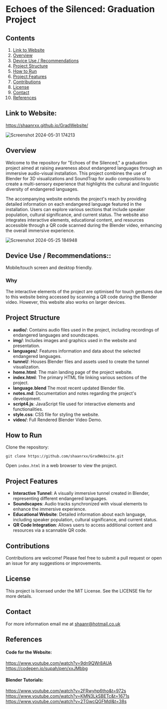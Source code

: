 # Echoes of the Silenced: Graduation Project

## Contents
1. [Link to Website](#link-to-website)
2. [Overview](#overview)
3. [Device Use / Recommendations](#device-use--recommendations)
4. [Project Structure](#project-structure)
5. [How to Run](#how-to-run)
6. [Project Features](#project-features)
7. [Contributions](#contributions)
8. [License](#license)
9. [Contact](#contact)
10. [References](#references)

## Link to Website:
https://shaanrxx.github.io/GradWebsite/

![Screenshot 2024-05-31 174213](https://github.com/shaanrxx/GradWebsite/assets/62669918/3d0a379f-f5f9-4ecf-8a5b-d5915b4ea1d1)


## Overview
Welcome to the repository for "Echoes of the Silenced," a graduation project aimed at raising awareness about endangered languages through an immersive audio-visual installation. This project combines the use of Blender for 3D visualizations and SoundTrap for audio compositions to create a multi-sensory experience that highlights the cultural and linguistic diversity of endangered languages.

The accompanying website extends the project's reach by providing detailed information on each endangered language featured in the installation. Users can explore various sections that include speaker population, cultural significance, and current status. The website also integrates interactive elements, educational content, and resources accessible through a QR code scanned during the Blender video, enhancing the overall immersive experience.

![Screenshot 2024-05-25 184948](https://github.com/shaanrxx/GradWebsite/assets/62669918/9f9ef9be-4e5c-4334-a86e-340910776815)


## Device Use / Recommendations::
Mobile/touch screen  and desktop friendly.
### Why
The interactive elements of the project are optimised for touch gestures due to this website being accessed by scanning a QR code during the Blender video. However, this website also works on larger devices.

## Project Structure
- **audio/**: Contains audio files used in the project, including recordings of endangered languages and soundscapes.
- **img/**: Includes images and graphics used in the website and presentation.
- **languages/**: Features information and data about the selected endangered languages.
- **tunnel/**: Houses Blender files and assets used to create the tunnel visualization.
- **home.html**: The main landing page of the project website.
- **index.html**: The primary HTML file linking various sections of the project.
- **language.blend** The most recent updated Blender file. <br>
- **notes.md**: Documentation and notes regarding the project's development.
- **script4.js**: JavaScript file used for interactive elements and functionalities.
- **style.css**: CSS file for styling the website.
- **video/**: Full Rendered Blender Video Demo.


## How to Run
Clone the repository: <br>

`git clone https://github.com/shaanrxx/GradWebsite.git`  <br>

Open `index.html` in a web browser to view the project.   <br>

## Project Features
- **Interactive Tunnel**: A visually immersive tunnel created in Blender, representing different endangered languages.
- **Soundscapes**: Audio tracks synchronized with visual elements to enhance the immersive experience.
- **Educational Website**: Detailed information about each language, including speaker population, cultural significance, and current status.
- **QR Code Integration**: Allows users to access additional content and resources via a scannable QR code.


## Contributions
Contributions are welcome! Please feel free to submit a pull request or open an issue for any suggestions or improvements.

## License
This project is licensed under the MIT License. See the LICENSE file for more details.

## Contact
For more information email me at shaanr@hotmail.co.uk

## References
#### Code for the Website:
https://www.youtube.com/watch?v=9dn9QWr8AUA   <br>
https://codepen.io/supah/pen/xxJMbbg

#### Blender Tutorials:
https://www.youtube.com/watch?v=2FRwyhp6tho&t=972s   <br>
https://www.youtube.com/watch?v=KMN3LkSBETc&t=1671s  <br>
https://www.youtube.com/watch?v=2TGwcQGFMdI&t=38s    <br>
